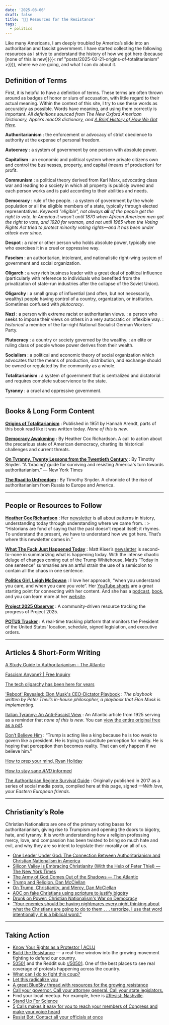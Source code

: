 ```yaml
---
date: '2025-03-06'
draft: false
title: '✊🏽 Resources for the Resistance'
tags: 
  - politics
---
```


Like many Americans, I am deeply troubled by America’s slide into an authoritarian and fascist government. I have started collecting the following resources as I strive to understand the history of how we got here (because [none of this is new]({{< ref "posts/2025-02-21-origins-of-totalitarianism" >}})), where we are going, and what I can do about it. 

## Definition of Terms

First, it is helpful to have a definition of terms. These terms are often thrown around as badges of honor or slurs of accusation, with little regard to their actual meaning. Within the context of this site, I try to use these words as accurately as possible. Words have meaning, and using them correctly is important. *All definitions sourced from The New Oxford American Dictionary, Apple’s macOS dictionary, and [*A Brief History of How We Got Here*](https://overcast.fm/+AA1RBVEH8g0).*

**Authoritarianism**
: the enforcement or advocacy of strict obedience to authority at the expense of personal freedom.

**Autocracy**
: a system of government by one person with absolute power.

**Capitalism**
: an economic and political system where private citizens own and control the businesses, property, and capital (means of production) for profit.

**Communism**
: a political theory derived from Karl Marx, advocating class war and leading to a society in which all property is publicly owned and each person works and is paid according to their abilities and needs.

**Democracy**
: rule of the people.
: a system of government by the whole population or all the eligible members of a state, typically through elected representatives. *Keyword "eligible", not always **all** of the people get the right to vote. In America it wasn’t until 1870 when African American men got the right to vote, and 1920 for woman, and not until 1965 when the Voting Rights Act tried to protect minority voting rights—and it has been under attack ever since.*

**Despot**
: a ruler or other person who holds absolute power, typically one who exercises it in a cruel or oppressive way.

**Fascism**
: an authoritarian, intolerant, and nationalistic right-wing system of government and social organization.

**Oligarch**
: a very rich business leader with a great deal of political influence (particularly with reference to individuals who benefited from the privatization of state-run industries after the collapse of the Soviet Union).

**Oligarchy**
: a small group of influential (and often, but not necessarily, wealthy) people having control of a country, organization, or institution. Sometimes confused with *plutocracy*.

**Nazi**
: a person with extreme racist or authoritarian views.
: a person who seeks to impose their views on others in a very autocratic or inflexible way.
: *historical* a member of the far-right National Socialist German Workers' Party.

**Plutocracy**
: a country or society governed by the wealthy.
: an elite or ruling class of people whose power derives from their wealth.

**Socialism**
: a political and economic theory of social organization which advocates that the means of production, distribution, and exchange should be owned or regulated by the community as a whole.

**Totalitarianism**
: a system of government that is centralized and dictatorial and requires complete subservience to the state.

**Tyranny**
: a cruel and oppressive government.

---

## Books & Long Form Content

**[Origins of Totalitarianism](https://www.ethicalbooksearch.com/us/books/m/ol:OL37617478W/origins-of-totalitarianism-hannah-arendt)**
: Published in 1951 by Hannah Arendt, parts of this book read like it was written today. *None of this is new.*

**[Democracy Awakening](https://www.penguinrandomhouse.com/books/717588/democracy-awakening-by-heather-cox-richardson/)**
: By Heather Cox Richardson. A call to action about the precarious state of American democracy, charting its historical challenges and current threats.

**[On Tyranny, Twenty Lessons from the Twentieth Century](https://timothysnyder.org/on-tyranny)**
: By Timothy Snyder. “A ‘bracing’ guide for surviving and resisting America's turn towards authoritarianism.” — New York Times

**[The Road to Unfreedom](https://timothysnyder.org/books/)**
: By Timothy Snyder. A chronicle of the rise of authoritarianism from Russia to Europe and America.

---

## People or Resources to Follow

[**Heather Cox Richardson**](https://heathercoxrichardson.substack.com/)
: Her [newsletter](https://heathercoxrichardson.substack.com/) is all about patterns in history, understanding today through understanding where we came from.
: > “Historians are fond of saying that the past doesn’t repeat itself; it rhymes. To understand the present, we have to understand how we got here. That’s where this newsletter comes in.”

[**What The Fuck Just Happened Today**](https://whatthefuckjusthappenedtoday.com/)
: Matt Kiser’s [newsletter](https://whatthefuckjusthappenedtoday.com/) is second-to-none in summarizing what is happening today. With the intense chaotic deluge of changes coming out of the Trump Whitehouse, Matt’s “Today in one sentence” summaries are an artful strain the use of a semicolon to contain all the chaos in one sentence.

[**Politics Girl, Leigh McGowan**](https://www.politicsgirl.com/)
: I love her approach, “when you understand you care, and when you care you vote”. Her [YouTube shorts](https://www.youtube.com/@PoliticsGirl/shorts) are a great starting point for connecting with her content. And she has a [podcast](https://podcasts.apple.com/us/podcast/the-politicsgirl-podcast/id1595408601), [book](https://www.simonandschuster.com/books/A-Return-to-Common-Sense/Leigh-McGowan/9781668066430), and you can learn more at her [website](https://www.politicsgirl.com/).

[**Project 2025 Observer**](https://www.project2025.observer/)
: A community-driven resource tracking the progress of Project 2025.

[**POTUS Tracker**](https://potustracker.us/)
: A real-time tracking platform that monitors the President of the United States' location, schedule, signed legislation, and executive orders.

---

## Articles & Short-Form Writing

[A Study Guide to Authoritarianism - The Atlantic](https://www.theatlantic.com/membership/archive/2018/08/a-study-guide-to-the-rise-of-authoritarianism/568945/) 

[Fascism Anyone? | Free Inquiry](https://secularhumanism.org/2003/03/fascism-anyone/)

[The tech oligarchy has been here for years](https://www.bloodinthemachine.com/p/the-tech-oligarchy-has-been-here)

['Reboot' Revealed: Elon Musk's CEO-Dictator Playbook](https://www.thenerdreich.com/reboot-elon-musk-ceo-dictator-doge/) 
: *The playbook written by Peter Theil’s in-house philosopher, a playbook that Elon Musk is implementing.*

[Italian Tyranny: An Anti-Fascist View](https://www.theatlantic.com/magazine/archive/1925/12/italian-tyranny-an-anti-fascist-view/648711/) 
: An Atlantic article from 1925 serving as a reminder that *none of this is new*. You can [view the entire original free as a pdf](https://cdn.theatlantic.com/media/archives/1925/12/136-6/132412105.pdf).

[Don’t Believe Him](https://www.nytimes.com/2025/02/02/opinion/ezra-klein-podcast-trump-column-read.html)
: “Trump is acting like a king because he is too weak to govern like a president. He is trying to substitute perception for reality. He is hoping that perception then becomes reality. That can only happen if we believe him.”

[How to prep your mind, Ryan Holiday](https://ryanholiday.net/heres-how-im-preparing-for-the-next-four-years/)

[How to stay sane *AND* informed](https://linksiwouldgchatyou.substack.com/p/how-to-stay-sane-and-informed)

[The Authoritarian Regime Survival Guide](https://verfassungsblog.de/the-authoritarian-regime-survival-guide/)
: Originally published in 2017 as a series of social media posts, compiled here at this page, signed *—With love, your Eastern European friends*.

---

## Christianity’s Role

Christian Nationalists are one of the primary voting bases for authoritarianism, giving rise to Trumpism and opening the doors to bigotry, hate, and tyranny. It is worth understanding how a religion professing mercy, love, and compassion has been twisted to bring so much hate and evil, and why they are so intent to legislate their morality on all of us.

- [One Leader Under God: The Connection Between Authoritarianism and Christian Nationalism in America](https://www.prri.org/research/one-leader-under-god-the-connection-between-authoritarianism-and-christian-nationalism-in-america/)
- [Silicon Valley is Embracing Christianity (With the Help of Peter Thiel) — The New York Times](https://www.nytimes.com/2025/02/11/business/silicon-valley-christianity.html)
- [The Army of God Comes Out of the Shadows — The Atlantic](https://www.theatlantic.com/magazine/archive/2025/02/new-apostolic-reformation-christian-movement-trump/681092/)
- [Trump and Religion, Dan McClellan](https://www.youtube.com/watch?v=ObePfeqlP_U)
- [On Trump, Christianity, and Mercy, Dan McClellan](https://www.youtube.com/watch?v=IB8P6R6ZLGo)
- [AOC on fake Christians using scripture to justify bigotry](https://www.reddit.com/r/PublicFreakout/s/D4UbQVV2s0)
- [Drunk on Power: Christian Nationalism's War on Democracy](https://m.youtube.com/watch?v=RTmlNvf5lRs&pp=ygUgaGlzdG9yeSBvZiBjaHJpc3RpYW4gbmF0aW9uYWxpc20%3D)
- [“Your enemies should be having nightmares every night thinking about what the Christians are going to do to them . . . terrorize, I use that word intentionally, it is a biblical word.”](https://www.peoplefor.org/rightwingwatch/joel-webbon-says-christian-nationalists-must-use-power-government-absolutely)

---

## Taking Action

- [Know Your Rights as a Protestor | ACLU](https://www.aclu.org/know-your-rights/protesters-rights)
- [Build the Resistance](https://www.buildtheresistance.org/) — a real-time window into the growing movement fighting to defend our country.
- [50501](https://www.fiftyfifty.one/) and the Reddit sub [r/50501](https://www.reddit.com/r/50501/). One of the best places to see real coverage of protests happening across the country.
- [What can I do to fight this coup?](https://choosedemocracy.us/what-can-i-do/)
- [Let this radicalize you](https://www.haymarketbooks.org/books/1922-let-this-radicalize-you)
- [A great BlueSky thread with resources for the growing resistance](https://bsky.app/profile/resistlist.bsky.social/post/3lil7mvmofc2u)
- [Call your governor. Call your attorney general. Call your state legislators.](https://theradicalfederalist.substack.com/p/radical-federalism-in-action-how-62b)
- Find your local meetup. For example, here is [#Resist: Nashville](https://www.meetup.com/resist-nashville/).
- [Stand Up For Science](https://standupforscience2025.org/)
- [5 Calls makes it easy for you to reach your members of Congress and make your voice heard](https://5calls.org/)
- [Resist Bot: Contact all your officials at once](https://resist.bot/)
